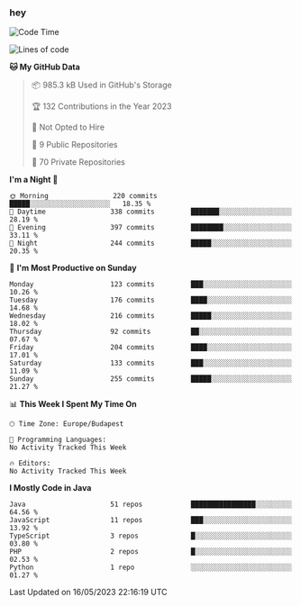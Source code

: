 ### hey

<!--START_SECTION:waka-->
![Code Time](http://img.shields.io/badge/Code%20Time-884%20hrs%2054%20mins-blue)

![Lines of code](https://img.shields.io/badge/From%20Hello%20World%20I%27ve%20Written-965.9%20thousand%20lines%20of%20code-blue)

**🐱 My GitHub Data** 

> 📦 985.3 kB Used in GitHub's Storage 
 > 
> 🏆 132 Contributions in the Year 2023
 > 
> 🚫 Not Opted to Hire
 > 
> 📜 9 Public Repositories 
 > 
> 🔑 70 Private Repositories 
 > 
**I'm a Night 🦉** 

```text
🌞 Morning                220 commits         █████░░░░░░░░░░░░░░░░░░░░   18.35 % 
🌆 Daytime                338 commits         ███████░░░░░░░░░░░░░░░░░░   28.19 % 
🌃 Evening                397 commits         ████████░░░░░░░░░░░░░░░░░   33.11 % 
🌙 Night                  244 commits         █████░░░░░░░░░░░░░░░░░░░░   20.35 % 
```
📅 **I'm Most Productive on Sunday** 

```text
Monday                   123 commits         ███░░░░░░░░░░░░░░░░░░░░░░   10.26 % 
Tuesday                  176 commits         ████░░░░░░░░░░░░░░░░░░░░░   14.68 % 
Wednesday                216 commits         █████░░░░░░░░░░░░░░░░░░░░   18.02 % 
Thursday                 92 commits          ██░░░░░░░░░░░░░░░░░░░░░░░   07.67 % 
Friday                   204 commits         ████░░░░░░░░░░░░░░░░░░░░░   17.01 % 
Saturday                 133 commits         ███░░░░░░░░░░░░░░░░░░░░░░   11.09 % 
Sunday                   255 commits         █████░░░░░░░░░░░░░░░░░░░░   21.27 % 
```


📊 **This Week I Spent My Time On** 

```text
🕑︎ Time Zone: Europe/Budapest

💬 Programming Languages: 
No Activity Tracked This Week

🔥 Editors: 
No Activity Tracked This Week
```

**I Mostly Code in Java** 

```text
Java                     51 repos            ████████████████░░░░░░░░░   64.56 % 
JavaScript               11 repos            ███░░░░░░░░░░░░░░░░░░░░░░   13.92 % 
TypeScript               3 repos             █░░░░░░░░░░░░░░░░░░░░░░░░   03.80 % 
PHP                      2 repos             █░░░░░░░░░░░░░░░░░░░░░░░░   02.53 % 
Python                   1 repo              ░░░░░░░░░░░░░░░░░░░░░░░░░   01.27 % 
```




 Last Updated on 16/05/2023 22:16:19 UTC
<!--END_SECTION:waka-->
